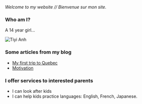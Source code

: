 *Welcome to my website // Bienvenue sur mon site.*

### Who am I?

A 14 year girl...

![Tiyi Anh](https://camo.githubusercontent.com/d490e08589ddb7bcba32eda629b49a3595aca559/687474703a2f2f696d672e6f7665722d626c6f672e636f6d2f343132783535302f332f39372f36332f32352f546979692d312f546979692d312d303239382e6a7067)


### Some articles from my blog

* [My first trip to Quebec](http://thepurpleworld-of-tiyi.over-blog.com/article-my-first-trip-to-quebec-1-122938602.html)
* [Motivation](http://thepurpleworld-of-tiyi.over-blog.com/article-motivation-122937811.html)

### I offer services to interested parents

* I can look after kids
* I can help kids practice languages: English, French, Japanese.
